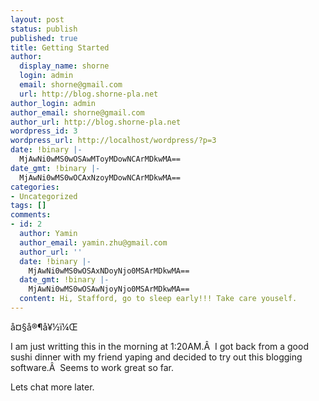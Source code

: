 ```yaml
---
layout: post
status: publish
published: true
title: Getting Started
author:
  display_name: shorne
  login: admin
  email: shorne@gmail.com
  url: http://blog.shorne-pla.net
author_login: admin
author_email: shorne@gmail.com
author_url: http://blog.shorne-pla.net
wordpress_id: 3
wordpress_url: http://localhost/wordpress/?p=3
date: !binary |-
  MjAwNi0wMS0wOSAwMToyMDowNCArMDkwMA==
date_gmt: !binary |-
  MjAwNi0wMS0wOCAxNzoyMDowNCArMDkwMA==
categories:
- Uncategorized
tags: []
comments:
- id: 2
  author: Yamin
  author_email: yamin.zhu@gmail.com
  author_url: ''
  date: !binary |-
    MjAwNi0wMS0wOSAxNDoyNjo0MSArMDkwMA==
  date_gmt: !binary |-
    MjAwNi0wMS0wOSAwNjoyNjo0MSArMDkwMA==
  content: Hi, Stafford, go to sleep early!!! Take care youself.
---
```

<p>å¤§å®¶å¥½ï¼Œ</p>
<p>I am just writting this in the morning at 1:20AM.Â  I got back from a good sushi dinner with my friend yaping and decided to try out this blogging software.Â  Seems to work great so far.</p>
<p>Lets chat more later.</p>
